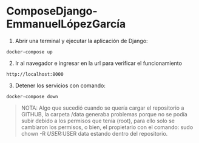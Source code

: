 # ComposeDjango-EmmanuelLópezGarcía

1. Abrir una terminal y ejecutar la aplicación de Django:

`docker-compose up`

2. Ir al navegador e ingresar en la url para verificar el funcionamiento

`http://localhost:8000`

3. Detener los servicios con comando:

`docker-compose down`

>NOTA: Algo que sucedió cuando se quería cargar el repositorio a GITHUB, la carpeta /data generaba problemas porque no se podía subir debido a los permisos que tenía (root), para ello solo se cambiaron los permisos, o bien, el propietario con el comando: sudo chown -R $USER:$USER data estando dentro del repositorio.
